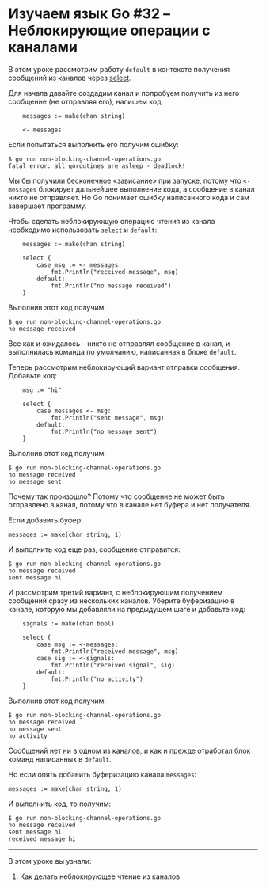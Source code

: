 
# Изучаем язык Go #32 – Неблокирующие операции с каналами

В этом уроке рассмотрим работу `default` в контексте получения сообщений из каналов через 
[select](https://github.com/WalkWeb/go-lesson-ru/tree/master/lessons/30_select).

Для начала давайте создадим канал и попробуем получить из него сообщение (не отправляя его), напишем код:

```
    messages := make(chan string)

    <- messages
```

Если попытаться выполнить его получим ошибку:

```
$ go run non-blocking-channel-operations.go 
fatal error: all goroutines are asleep - deadlock!
```

Мы бы получили бесконечное «зависание» при запуске, потому что `<- messages` блокирует дальнейшее выполнение кода, а
сообщение в канал никто не отправляет. Но Go понимает ошибку написанного кода и сам завершает программу.

Чтобы сделать неблокирующую операцию чтения из канала необходимо использовать `select` и `default`:

```
    messages := make(chan string)

    select {
        case msg := <- messages:
            fmt.Println("received message", msg)
        default:
            fmt.Println("no message received")
    }
```

Выполнив этот код получим:

```
$ go run non-blocking-channel-operations.go 
no message received
```

Все как и ожидалось – никто не отправлял сообщение в канал, и выполнилась команда по умолчанию, написанная в блоке 
`default`.

Теперь рассмотрим неблокирующий вариант отправки сообщения. Добавьте код:

```
    msg := "hi"

    select {
        case messages <- msg:
            fmt.Println("sent message", msg)
        default:
            fmt.Println("no message sent")
    }
```

Выполнив этот код получим:

```
$ go run non-blocking-channel-operations.go 
no message received
no message sent
```

Почему так произошло? Потому что сообщение не может быть отправлено в канал, потому что в канале нет буфера и нет 
получателя.

Если добавить буфер:

```
messages := make(chan string, 1)
```

И выполнить код еще раз, сообщение отправится:

```
$ go run non-blocking-channel-operations.go 
no message received
sent message hi
```

И рассмотрим третий вариант, с неблокирующим получением сообщений сразу из нескольких каналов. Уберите буферизацию в 
канале, которую мы добавляли на предыдущем шаге и добавьте код:

```
    signals := make(chan bool)

    select {
        case msg := <-messages:
            fmt.Println("received message", msg)
        case sig := <-signals:
            fmt.Println("received signal", sig)
        default:
            fmt.Println("no activity")
    }
```

Выполнив этот код получим:

```
$ go run non-blocking-channel-operations.go 
no message received
no message sent
no activity
```

Сообщений нет ни в одном из каналов, и как и прежде отработал блок команд написанных в `default`.

Но если опять добавить буферизацию канала `messages`:

```
messages := make(chan string, 1)
```

И выполнить код, то получим:

```
$ go run non-blocking-channel-operations.go 
no message received
sent message hi
received message hi
```

____

В этом уроке вы узнали:

1. Как делать неблокирующее чтение из каналов
